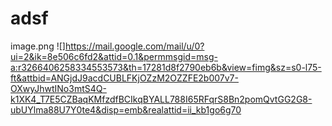 # adsf
image.png
![]https://mail.google.com/mail/u/0?ui=2&ik=8e506c6fd2&attid=0.1&permmsgid=msg-a:r3266406258334553573&th=17281d8f2790eb6b&view=fimg&sz=s0-l75-ft&attbid=ANGjdJ9acdCUBLFKjOZzM2OZZFE2b007v7-OXwyJhwtINo3mtS4Q-k1XK4_T7E5CZBaqKMfzdfBCIkqBYALL788I65RFqrS8Bn2pomQvtGG2G8-ubUYlma88U7Y0te4&disp=emb&realattid=ii_kb1go6g70
